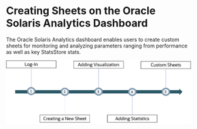 # Creating Sheets on the Oracle Solaris Analytics Dashboard

The Oracle Solaris Analytics dashboard enables users to create custom sheets for monitoring and analyzing parameters ranging from performance as well as key StatsStore stats. 

![Workflow1](Images/Workflow1.png)


